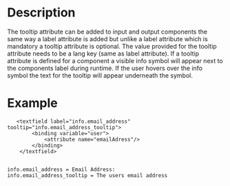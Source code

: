 # Description

The tooltip attribute can be added to input and output components the same way a label attribute is added but unlike a label attribute which is mandatory a tooltip attribute is optional. The value provided for the tooltip attribute needs to be a lang key (same as label attribute). If a tooltip attribute is defined for a component a visible info symbol will appear next to the components label during runtime. If the user hovers over the info symbol the text for the tooltip will appear underneath the symbol.

# Example
    
    
       <textfield label="info.email_address" tooltip="info.email_address_tooltip">
    		<binding variable="user">
    			<attribute name="emailAdress"/>
    		</binding>
    	</textfield>
    
    
    info.email_address = Email Address:
    info.email_address_tooltip = The users email address
